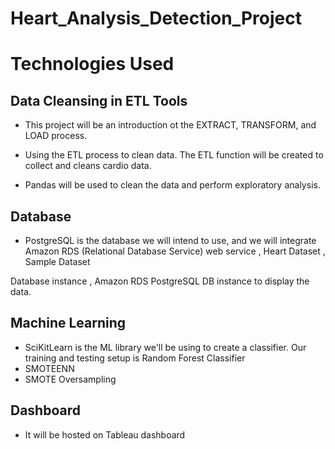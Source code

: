 # Heart_Analysis_Detection_Project

# Technologies Used

## Data Cleansing in ETL Tools

 - This project will be an introduction ot the EXTRACT, TRANSFORM, and LOAD process.

 - Using the ETL process to clean data. The ETL function will be created to collect and cleans cardio data.

 - Pandas will be used to clean the data and perform exploratory analysis.


## Database

 - PostgreSQL is the database we will intend to use, and we will integrate Amazon RDS (Relational Database Service) web service , Heart Dataset , Sample Dataset

 Database instance , Amazon RDS PostgreSQL DB instance to display the data.


## Machine Learning

- SciKitLearn is the ML library we'll be using to create a classifier. Our training and testing setup is Random Forest Classifier
- SMOTEENN
- SMOTE Oversampling

## Dashboard

- It will be hosted on Tableau dashboard
